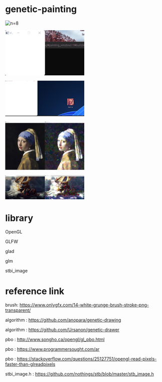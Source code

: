 # genetic-painting

<img src = "/note/screenshot/2021-08-4 (10).gif" width="50%" height="50%" title="n=8" alt="n=8"></img>

<img src = "/note/screenshot/2021-08-02 (1).gif" width="50%" height="50%" title="n=8" alt="n=8"></img>

<img src = "/note/screenshot/2021-08-04(4).gif" width="50%" height="50%" title="n=8" alt="n=8"></img>

<img src = "/note/screenshot/2021-08-04(1).png" width="50%" height="50%" title="n=8" alt="n=8"></img>

<img src = "/note/screenshot/2021-08-04(3).png" width="50%" height="50%" title="n=8" alt="n=8"></img>

# library
OpenGL

GLFW

glad

glm

stbi_image

# reference link

brush: https://www.onlygfx.com/14-white-grunge-brush-stroke-png-transparent/

algorithm : https://github.com/anopara/genetic-drawing

algorithm : https://github.com/Ursanon/genetic-drawer

pbo : http://www.songho.ca/opengl/gl_pbo.html

pbo : https://www.programmersought.com/ar

pbo : https://stackoverflow.com/questions/25127751/opengl-read-pixels-faster-than-glreadpixels

stbi_image.h : https://github.com/nothings/stb/blob/master/stb_image.h
